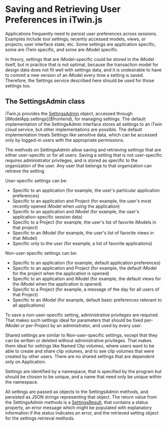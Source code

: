 # Saving and Retrieving User Preferences in iTwin.js

Applications frequently need to persist user preferences across sessions. Examples include tool settings; recently accessed models, views, or projects; user interface state; etc. Some settings are application specific, some are iTwin specific, and some are iModel specific.

In theory, settings that are iModel-specific could be stored in the iModel itself, but in practice that is not optimal, because the transaction model for design data does not fit well with settings data, and it is undesirable to have to commit a new version of an iModel every time a setting is saved. Therefore, the Settings service described here should be used for those settings too.

## The SettingsAdmin class

iTwin.js provides the [SettingsAdmin]($product-settings-client) object, accessed through [IModelApp.settings]($frontend), for managing settings. The default implementation of the SettingsAdmin interface stores all settings to an iTwin cloud service, but other implementations are possible. The default implementation treats Settings like sensitive data, which can be accessed only by logged-in users with the appropriate permissions.

The methods on SettingsAdmin allow saving and retrieving settings that are either user-specific or for all users. Saving a setting that is not user-specific requires administrator privileges, and is stored as specific to the organization of the user. Any user that belongs to that organization can retrieve the setting.

User-specific settings can be:

- Specific to an application (for example, the user's particular application preferences)
- Specific to an application and Project (for example, the user's most recently opened iModel when using the application)
- Specific to an application and iModel (for example, the user's application-specific session data)
- Specific to a Project (for example, the user's list of favorite iModels in that project)
- Specific to an iModel (for example, the user's list of favorite views in that iModel)
- Specific only to the user (for example, a list of favorite applications)

Non-user-specific settings can be:

- Specific to an application (for example, default application preferences)
- Specific to an application and Project (for example, the default iModel for the project when the application is opened)
- Specific to an application and iModel (for example, the default views for the iModel when the application is opened)
- Specific to a Project (for example, a message of the day for all users of that Project)
- Specific to an iModel (for example, default basic preferences relevant to all applications)

To save a non-user-specific setting, administrative privileges are required. That makes such settings ideal for parameters that should be fixed per-iModel or per-Project by an administrator, and used by every user.

Shared settings are similar to Non-user-specific settings, except that they can be written or deleted without administrative privileges. That makes them ideal for settings like Named Clip volumes, where users want to be able to create and share clip volumes, and to see clip volumes that were created by other users. There are no shared settings that are dependent only on Application.

Settings are identified by a namespace, that is specified by the program but should be chosen to be unique, and a name that need only be unique within the namespace.

All settings are passed as objects to the SettingsAdmin methods, and persisted as JSON strings representing that object. The return value from the SettingsAdmin methods is a [SettingsResult]($product-settings-client), that contains a status property, an error message which might be populated with explanatory information if the status indicates an error, and the retrieved setting object for the settings retrieval methods.
